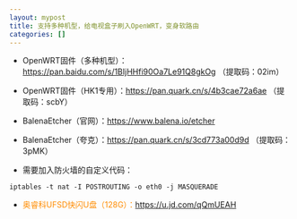 ```yaml
---
layout: mypost
title: 支持多种机型，给电视盒子刷入OpenWRT，变身软路由
categories: []
---
```


- OpenWRT固件（多种机型）：<https://pan.baidu.com/s/1BIjHHfi90Oa7Le91Q8gkOg> （提取码：02im）

- OpenWRT固件（HK1专用）：<https://pan.quark.cn/s/4b3cae72a6ae> （提取码：scbY）

- BalenaEtcher（官网）：<https://www.balena.io/etcher>

- BalenaEtcher（夸克）：<https://pan.quark.cn/s/3cd773a00d9d> （提取码：3pMK）

- 需要加入防火墙的自定义代码：

```
iptables -t nat -I POSTROUTING -o eth0 -j MASQUERADE
```

- <font color="#FF8C00">奥睿科UFSD快闪U盘（128G）：</font><https://u.jd.com/qQmUEAH>